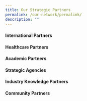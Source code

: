 ```yaml
---
title: Our Strategic Partners
permalink: /our-network/permalink/
description: ""
---
```

#### International Partners

#### Healthcare Partners 

#### Academic Partners 

#### Strategic Agencies 

#### Industry Knowledge Partners 
#### 
#### Community Partners 